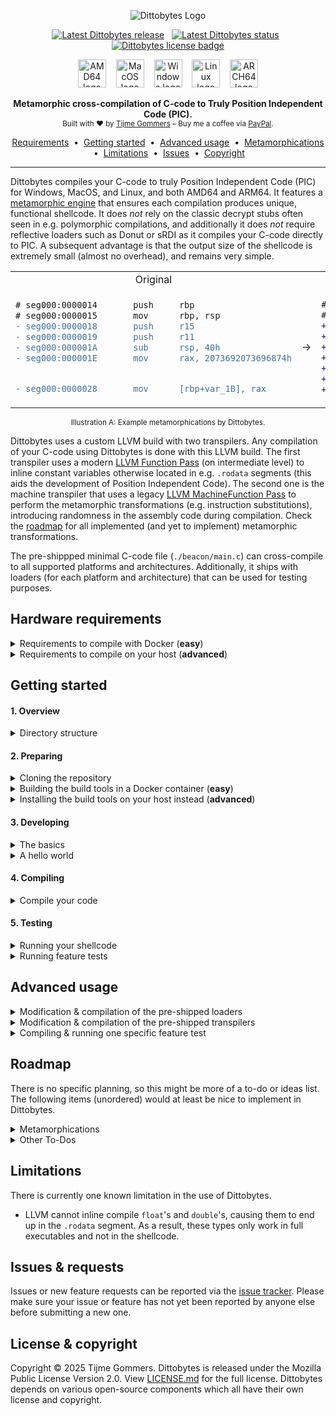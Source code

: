 <p align="center">
    <img src="https://gist.githubusercontent.com/tijme/c77f321c8dacd6d8ce8e0f9e2ab8c719/raw/4d1b52f3a38b0b5a4dc03ecb74654ce7b1c07a83/dittobytes.svg" alt="Dittobytes Logo" />
</p>
<p align="center">
    <a href="https://github.com/tijme/dittobytes/releases"><img src="https://img.shields.io/github/v/release/tijme/dittobytes?style=for-the-badge&labelColor=850447&color=ba0745" alt="Latest Dittobytes release" /></a>
    &nbsp;
    <a href="https://github.com/tijme/dittobytes/actions"><img src="https://img.shields.io/github/actions/workflow/status/tijme/dittobytes/validation.yml?style=for-the-badge&labelColor=850447&color=ba0745" alt="Latest Dittobytes status" /></a>
    &nbsp;
    <a href="https://github.com/tijme/dittobytes/blob/master/LICENSE.md"><img src="https://img.shields.io/badge/License-MPL%20V2.0-ba0745?style=for-the-badge&labelColor=850447" alt="Dittobytes license badge" /></a>
</p>
<p align="center">
    <img src="https://gist.githubusercontent.com/tijme/ac043c7360ebcb89ac3be393a152dde0/raw/2f4bfb6f639419b49c9a2e3bfa440fdfd7576949/arch_amd64.svg" alt="AMD64 logo" height="45" />
    &nbsp;&nbsp;
    <img src="https://gist.githubusercontent.com/tijme/7262f114a2e018e323fd97837525f87d/raw/5e58faa4765f054e86e7c774be06bacb6e630b7b/os_macos.svg" alt="MacOS logo" height="45" />
    &nbsp;&nbsp;
    <img src="https://gist.githubusercontent.com/tijme/7262f114a2e018e323fd97837525f87d/raw/5e58faa4765f054e86e7c774be06bacb6e630b7b/os_windows.svg" alt="Windows logo" height="45" />
    &nbsp;&nbsp;
    <img src="https://gist.githubusercontent.com/tijme/7262f114a2e018e323fd97837525f87d/raw/5e58faa4765f054e86e7c774be06bacb6e630b7b/os_linux.svg" alt="Linux logo" height="45" />
    &nbsp;&nbsp;
    <img src="https://gist.githubusercontent.com/tijme/a5e815ace37e12dc8e36060cc31cee4d/raw/2f6fba67d2d597294de5ccaec48d1325f0c76354/arch_arm64.svg" alt="ARCH64 logo" height="45" />
</p>
<p align="center">
    <b>Metamorphic cross-compilation of C-code to Truly Position Independent Code (PIC).</b>
    <br/>
    <sup>Built with ♥ by <a href="https://www.linkedin.com/in/tijme/">Tijme Gommers</a> – Buy me a coffee via <a href="https://www.paypal.me/tijmegommers">PayPal</a>.</sup>
    <br/>
</p>
<p align="center">
    <a href="#hardware-requirements">Requirements</a>
    &nbsp;•&nbsp;
    <a href="#getting-started">Getting started</a>
    &nbsp;•&nbsp;
    <a href="#advanced-usage">Advanced usage</a>
    &nbsp;•&nbsp;
    <a href="#roadmap">Metamorphications</a>
    &nbsp;•&nbsp;
    <a href="#limitations">Limitations</a>
    &nbsp;•&nbsp;
    <a href="#issues--requests">Issues</a>
    &nbsp;•&nbsp;
    <a href="#license--copyright">Copyright</a>
</p>
<hr>

Dittobytes compiles your C-code to truly Position Independent Code (PIC) for Windows, MacOS, and Linux, and both AMD64 and ARM64. It features a [metamorphic engine](https://en.wikipedia.org/wiki/Metamorphic_code) that ensures each compilation produces unique, functional shellcode. It does *not* rely on the classic decrypt stubs often seen in e.g. polymorphic compilations, and additionally it does *not* require reflective loaders such as Donut or sRDI as it compiles your C-code directly to PIC. A subsequent advantage is that the output size of the shellcode is extremely small (almost no overhead), and remains very simple.

<table align=center>
    <tr>
        <td align=center>Original</td>
        <td align=center></td>
        <td align=center>Metamorphicated</td>
    </tr>
    <tr>
        <td>

```diff
# seg000:0000014       push     rbp
# seg000:0000015       mov      rbp, rsp
- seg000:0000018       push     r15
- seg000:0000019       push     r11
- seg000:000001A       sub      rsp, 40h
- seg000:000001E       mov      rax, 2073692073696874h


- seg000:0000028       mov      [rbp+var_1B], rax
```

</td>
<td align=center>→</td>
<td>
        
```diff
# seg000:0000014       push     rbp
# seg000:0000015       mov      rbp, rsp
+ seg000:0000018       push     r9
+ seg000:000001A       push     r15
+ seg000:000001C       sub      rsp, 38h
+ seg000:0000020       mov      r14, 6E055571BF8F0D8Eh
+ seg000:000002A       mov      rdx, 4E763C51CCE665FAh
+ seg000:0000034       xor      rdx, r14
+ seg000:0000037       mov      [rbp+var_33], rdx
```

</td>
</tr>
</table>
<p align=center><sup>Illustration A: Example metamorphications by Dittobytes.</sup></p>

<p>
    Dittobytes uses a custom LLVM build with two transpilers. Any compilation of your C-code using Dittobytes is done with this LLVM build. The first transpiler uses a modern <a href="https://llvm.org/docs/WritingAnLLVMNewPMPass.html">LLVM Function Pass</a> (on intermediate level) to inline constant variables otherwise located in e.g. <code>.rodata</code> segments (this aids the development of Position Independent Code). The second one is the machine transpiler that uses a legacy <a href="https://llvm.org/docs/WritingAnLLVMPass.html#the-machinefunctionpass-class">LLVM MachineFunction Pass</a> to perform the metamorphic transformations (e.g. instruction substitutions), introducing randomness in the assembly code during compilation. Check the <a href="#roadmap">roadmap</a> for all implemented (and yet to implement) metamorphic transformations.
</p>

The pre-shippped minimal C-code file (`./beacon/main.c`) can cross-compile to all supported platforms and architectures. Additionally, it ships with loaders (for each platform and architecture) that can be used for testing purposes.

## Hardware requirements

<details>
    <summary>Requirements to compile with Docker (<strong>easy</strong>)</summary>
    <hr>
    <p>
        You can <a href="#4-compiling">easily compile</a> <code>./beacon/main.c</code> via Docker, using the provided <code>Dockerfile</code>. However, this <code>Dockerfile</code> builds a custom version of <a href="https://github.com/tijme/forked-dittobytes-llvm-project/tree/release/18.x">LLVM</a> from source, which requires quite some memory and disk space to be allocated by Docker. The build takes around 2.5 hours. I got it to work with the following Docker resource configuration.
        <blockquote>⚠️ If Docker cannot allocate enough resources, the build might fail with an error like <code>ResourceExhausted: cannot allocate memory</code>.</blockquote>
        <ul>
            <li>Set CPU limit to: <code>8</code>.</li>
            <li>Set memory limit to: <code>10 GB</code>.</li>
            <li>Set swap to: <code>2 GB</code>.</li>
            <li>Set disk usage limit: <code>1 TB</code> (though this can likely be much lower).</li>
        </ul>
    </p>
    <hr>
</details>

<details>
    <summary>Requirements to compile on your host (<strong>advanced</strong>)</summary>
    <hr>
    <p>
        You can <a href="#4-compiling">compile</a> <code>./beacon/main.c</code> on your host as well. However, as you would need to build a custom version of <a href="https://github.com/tijme/forked-dittobytes-llvm-project/tree/release/18.x">LLVM</a> from source, quite some memory and disk space is required. The build takes around 2.5 hours. I got it to work with the following resources.
        <ul>
            <li>CPU cores: <code>8</code>.</li>
            <li>Memory: <code>10 GB</code>.</li>
            <li>Disk space: <code>1 TB</code> (though this can likely be much lower).</li>
        </ul>
    </p>
    <hr>
</details>

## Getting started

#### 1. Overview

<details>
    <summary>Directory structure</summary>
    <hr>

    dittobytes/
    ├── beacon/                         # Your C-code that will compile to shellcode.
    │   ├── main.c                       
    ├── loaders/                        # Simple shellcode loaders for testing purposes (pre-built).
    │   └── [platform]/
    │       ├── src/
    │       │   └── main.c
    │       └── lib/
    │           └── ...
    ├── builds/                         # Build dir containing loaders and your shellcodes.
    │   ├── beacon-[platform]-[arch].bin
    │   ├── loader-[platform]-[arch].[ext]
    │   └── ...
    ├── scripts/                        # Helper scripts used by the makefile(s).
    │   ├── extract-text-segment.py
    │   └── ...
    ├── tests/                          # C-code files used for feature testing.
    │   ├── [feature-test].c
    │   └── ...
    └── transpilers/                    # The LLVM plugins that act as metamorphic engine.
        ├── intermediate/
        │   └── src/
        │       ├── IntermediateTranspiler.cpp
        │       └── ...
        └── machine/
            └── src/
                ├── MachineTranspiler.cpp
                └── ...

<hr>
</details>

#### 2. Preparing

<details>
    <summary>Cloning the repository</summary>
    <hr>
    <ul>
        <li>Clone this repository using Git:<br><pre><code>git clone https://github.com/tijme/dittobytes.git</code></pre></li>
        <li>Manually <a href="https://github.com/tijme/dittobytes/blob/master/.github/laughing.gif">review</a> the code so you know what you're compiling and running.</li>
        <li>Finally, move into the project directory and start developing:<br><pre><code>cd ./dittobytes/</code></pre></li>
    </ul>
    <hr>
</details>

<details>
    <summary>Building the build tools in a Docker container (<strong>easy</strong>)</summary>
    <hr>
    <p>
        The easiest way to use Dittobytes is via Docker. For this, you need to build a Docker image using the provided <code>Dockerfile</code>.
        <br>
        <ul>
            <li>Build the Docker image:<br><pre><code>docker buildx build -t dittobytes .</code></pre></li>
            <li>Building the image will take around 2.5 hours as LLVM needs to be built from source.</li>
        </ul>
    </p>
    <hr>
</details>

<details>
    <summary>Installing the build tools on your host instead (<strong>advanced</strong>)</summary>
    <hr>
    <p>
        Clang and LLVM are used to cross-compile the beacon, loaders and transpilers. If you want to perform this compilation on your host machine, configure your host the same way as the Docker container is configured. Take a look at the <a href="https://github.com/tijme/dittobytes/blob/master/Dockerfile">Dockerfile</a> or <a href="https://github.com/tijme/dittobytes/blob/master/.github/workflows/validation.yml">GitHub Workflow</a> for reference. For now, there is no further documentation on setting up the environment on your host machine.
    </p>
    <hr>
</details>

#### 3. Developing

<details>
    <summary>The basics</summary>
    <hr>
    <p>
        You can modify <code>./beacon/main.c</code> however you like. Just keep the following in mind:
        <br>
        <ul>
            <li>The first function in your code must be named <code>EntryFunction</code>.</li>
            <li><code>EntryFunction</code> must literally (in order) be the first function in your code.</li>
            <li>You cannot use global variables (PIC limitation).</li>
            <li>You cannot use any data from other segments (PIC limitation).</li>
            <li>You must resolve any API function you want to use by yourself (PIC limitation).</li>
        </ul>
    </p>
    <p>
        The following example may give you some guidance. It simulates global variables by using a context struct that you would need to pass to any function you call. It initializes a string by using a char[] array. It calls another function by defining its definition first (as the other function needs to be defined before you can call it, but it cannot be the first function in your code).
    </p>
    <p>
        <a href="https://gist.github.com/tijme/01331c822a7e6e05fd192d4d3d118647">Example 'The Basics'</a>
    </p>
    <hr>
</details>

<details>
    <summary>A hello world</summary>
    <hr>
    <p>
        A hello world requires printing to the console, thus requiring an OS API call to e.g. <code>puts</code>. This is OS specific. For example, for Windows it would require loading <code>KERNEL32.dll</code>, ultimately resolving <code>LoadLibraryA</code> and <code>GetProcAddress</code>. With these two functions resolved, you can then load any function address, such as the address of <code>puts</code>.
    </p>
    <p>
        An example would become quite large, thus for now I'd like to forward you to <a href="https://github.com/tijme/dittobytes/blob/master/tests/win/amd64/1_functional_specific_api_call.c">this</a> feature test file. It is a Position Independent Code (PIC) for Windows AMD64 which pops a calculator as example.
    </p>
    <hr>
</details>

#### 4. Compiling

<details>
    <summary>Compile your code</summary>
    <hr>
    <ul>
        <li>If using Docker, run a Dittobytes container:<br><code>docker run --rm -v ".:/tmp/workdir" -it dittobytes</code></li>
        <li>Compile your code:<br><code>make</code></li>
    </ul>
    <hr>
</details>

#### 5. Testing

<details>
    <summary>Running your shellcode</summary>
    <hr>
    <ul>
        <li>
            Run and test your shellcode using the pre-shipped shellcode loader:
            <br>
            <code>./builds/loader-[os]-[arch].[ext] ./builds/beacon-[os]-[arch].bin</code>
        </li>
    </ul>
    <hr>
</details>

<details>
    <summary>Running feature tests</summary>
    <hr>
    <p>
        Dittobytes comes pre-shipped with feature tests. A feature test is similar to a unit test, but tests from a large feature perspective, instead of a specific code unit perspective. Currently, you can only run feature tests for shellcodes that are compiled for the platform you are running the tests on. For example, in the Docker container only the Linux shellcode would be tested & verified.
        <br>
        <ul>
            <li>If using Docker, run a Dittobytes container:<br><code>docker run --rm -v ".:/tmp/workdir" -it dittobytes</code></li>
            <li>Build the tests:<br><code>make test-suite-build</code></li>
            <li>Run the tests:<br><code>make test-suite-test</code></li>
        </ul>
    </p>
    <hr>
</details>

## Advanced usage

<details>
    <summary>Modification & compilation of the pre-shipped loaders</summary>
    <hr>
    <p>
        You can modify the pre-shipped loaders by editing the code in <code>./loaders/[platform]/src/main.c</code>, after which you can compile them using the following commands in the root of the Dittobytes project:
        <br>
        <ul>
            <li>If using Docker, run a Dittobytes container:<br><code>docker run --rm -v ".:/tmp/workdir" -it dittobytes</code></li>
            <li>Compile the loaders:<br><code>make loaders</code></li>
        </ul>
    </p>
    <hr>
</details>

<details>
    <summary>Modification & compilation of the pre-shipped transpilers</summary>
    <hr>
    <p>
        You can modify the pre-shipped transpiler(s) by editing the code in <code>./transpilers/[type]/src/[type].cpp</code>, after which you can compile them using the following commands in the root of the Dittobytes project:
        <br>
        <ul>
            <li>If using Docker, run a Dittobytes container:<br><code>docker run --rm -v ".:/tmp/workdir" -it dittobytes</code></li>
            <li>Compile the transpilers:<br><code>make transpilers</code></li>
        </ul>
        Dittobytes ships with two transpilers. The first one is the intermediate transpiler that uses a modern <a href="https://llvm.org/docs/WritingAnLLVMNewPMPass.html">LLVM Function Pass</a> to inline constant variables otherwise located in <code>.rodata</code> segments. The second one is the machine transpiler that uses a legacy <a href="https://llvm.org/docs/WritingAnLLVMPass.html#the-machinefunctionpass-class">LLVM MachineFunction Pass</a> to perform the metamorphism.
    </p>
    <hr>
</details>

<details>
    <summary>Compiling & running one specific feature test</summary>
    <hr>
    <p>
        The test-suite commands in the makefile usually compile and test all feature tests (cross-os and cross-architecture). If you want to test just one specific feature test, or if you want to to test build artifacts for a specific os or architecture, use the commands below. You can adjust the <code>TEST_*</code> arguments to your needs.
        <br>
        <ul>
            <li>If using Docker, run a Dittobytes container:<br><code>docker run --rm -v ".:/tmp/workdir" -it dittobytes</code></li>
            <li>Build the test(s):<br><code>make TEST_OS=win TEST_ARCH=arm64 TEST_SOURCE_PATH=./tests/all/all/3_metamorphication_010_transform_nullifications.c TEST_METAMORPHICATION=transform_nullifications test-suite-build</code></li>
            <li>Run the test(s):<br><code>make TEST_OS=win TEST_ARCH=arm64 TEST_SOURCE_PATH=./tests/all/all/3_metamorphication_010_transform_nullifications.c TEST_METAMORPHICATION=transform_nullifications test-suite-test</code></li>
        </ul>
        The above example would build the feature test <code>3_metamorphication_010_transform_nullifications.c</code> for Windows ARM64. This may result in many build artifacts (<code>[amount of feature tests] × [amount of os's] × [amount of arch's] × [amount of metamorphications]</code>), in this case 1 (<code>1 × 1 × 1 × 1</code>). The second command verifies the build artifacts based on the <code>@verify</code> statements in the feature test source code file(s).
    </p>
    <hr>
</details>

## Roadmap

There is no specific planning, so this might be more of a to-do or ideas list. The following items (unordered) would at least be nice to implement in Dittobytes.

<details>
    <summary>Metamorphications</summary>
    <hr>
    <ul>
        <li>
            ✅ <b>RandomizeRegisterAllocation</b>: Randomizes the allocation order of CPU registers.
            <br/>
            <sup>Implemented in <a href="https://github.com/tijme/dittobytes/releases/tag/release-1.0.0">release 1.0.0</a>.</sup>
            <table align=center>
                <tr>
                    <td align=center>Original</td>
                    <td align=center></td>
                    <td align=center>Metamorphicated</td>
                </tr>
                <tr>
                    <td>

```diff
- mov     r15, 4BC202D525C93492h
- mov     r10, 6BB16BF556A05CE6h
- xor     r10, r15
- mov     [rbp+var_2B], r10
- mov     r9, 3081F61A6A1776DDh
- mov     r11, 44EF9F7B066756BCh
```

</td>
                    <td>→</td>
<td>

```diff
+ mov     r13, 4BC202D525C93492h
+ mov     r14, 6BB16BF556A05CE6h
+ xor     r14, r13
+ mov     [rbp+var_2B], r14
+ mov     r10, 3081F61A6A1776DDh
+ mov     r9, 44EF9F7B066756BCh
```

</td>                
                </tr>
            </table>
        </li>
        <li>
            ✅ <b>TransformMovImmediates</b>: Substitutes instructions that move an immediate value in various ways.
            <br/>
            <sup>Implemented in <a href="https://github.com/tijme/dittobytes/releases/tag/release-1.0.0">release 1.0.0</a>.</sup>
            <table align=center>
                <tr>
                    <td align=center>Original</td>
                    <td align=center></td>
                    <td align=center>Metamorphicated</td>
                </tr>
                <tr>
                    <td>
                        <pre>mov     rcx, 2073692073696874</pre>
                    </td>
                    <td>→</td>
                    <td>
                        <pre>mov     rax, 4BC202D525C93492h
mov     rcx, 6BB16BF556A05CE6h
xor     rcx, rax</pre>
                    </td>                
                </tr>
            </table>
        </li>
        <li>
            ✅ <b>TransformNullifications</b>: Substitutes various instructions that nullify a register.
            <br/>
            <sup>Implemented in <a href="https://github.com/tijme/dittobytes/releases/tag/release-1.0.2">release 1.0.2</a>.</sup>
            <table align=center>
                <tr>
                    <td align=center>Original</td>
                    <td align=center></td>
                    <td align=center>Metamorphicated</td>
                </tr>
                <tr>
                    <td>
                        <pre>xor reg, reg</pre>
                    </td>
                    <td>→</td>
                    <td>
                        <pre>mov reg, 0</pre>
                    </td>                
                </tr>
            </table>
        </li>
        <li>
            ✅ <b>RandomizeFrameInsertions</b>: Randomizes the function prologue/epilogue insertion.
            <br/>
            <sup>Implemented in <a href="https://github.com/tijme/dittobytes/releases/tag/release-1.0.5">release 1.0.5</a>.</sup>
            <table align=center>
                <tr>
                    <td align=center>Original</td>
                    <td align=center></td>
                    <td align=center>Metamorphicated</td>
                </tr>
                <tr>
                    <td>
                        <pre>sub_0
push    rbp
mov     rbp, rsp
push    r11
push    r15
sub     rsp, 40h</pre>
                    </td>
                    <td>→</td>
                    <td>
                        <pre>sub_0
push    rbp
mov     rbp, rsp
push    r15
push    r14
sub     rsp, 40h</pre>
                    </td>                
                </tr>
            </table>
        </li>
        <li>
            ⏳ Swap simple math (e.g., <code>`sub [reg], imm`</code> → <code>`add [reg], -imm`</code>).
            <br/>
            <sup>Yet to implement.</sup>
        </li>
        <li>
            ⏳ Instruction substitution (e.g., <code>`mov [mem], imm`</code> → <code>`push imm; pop [mem]`</code>)
            <br/>
            <sup>Yet to implement.</sup>
        </li>
        <li>
            ⏳ Insertion of fake basic blocks based on assembly from trusted software.
            <br/>
            <sup>Yet to implement.</sup>
        </li>
    </ul>
    <hr>
</details>

<details>
    <summary>Other To-Dos</summary>
    <hr>
    <ul>
        <li>
            ✅ Implement a more complex and larger feature test to verify correctness of compiled shellcode.
            <br/>
            <sup>Implemented in <a href="https://github.com/tijme/dittobytes/releases/tag/release-1.0.1">release 1.0.1</a>.
        </li>
        <li>
            ✅ Test & report Levenshtein distance of different shellcode compilations.
            <br/>
            <sup>Implemented in <a href="https://github.com/tijme/dittobytes/releases/tag/release-1.0.4">release 1.0.4</a>.
        </li>
        <li>
            ⏳ Generate regular executable files alongside the already compiled shellcodes.
            <br/>
            <sup>Yet to implement.</sup>
        </li>
    </ul>
    <hr>
</details>

## Limitations

There is currently one known limitation in the use of Dittobytes.

* LLVM cannot inline compile `float`'s and `double`'s, causing them to end up in the `.rodata` segment. As a result, these types only work in full executables and not in the shellcode.

## Issues & requests

Issues or new feature requests can be reported via the [issue tracker](https://github.com/tijme/dittobytes/issues). Please make sure your issue or feature has not yet been reported by anyone else before submitting a new one.

## License & copyright

Copyright &copy; 2025 Tijme Gommers. Dittobytes is released under the Mozilla Public License Version 2.0. View [LICENSE.md](https://github.com/tijme/dittobytes/blob/master/LICENSE.md) for the full license. Dittobytes depends on various open-source components which all have their own license and copyright.